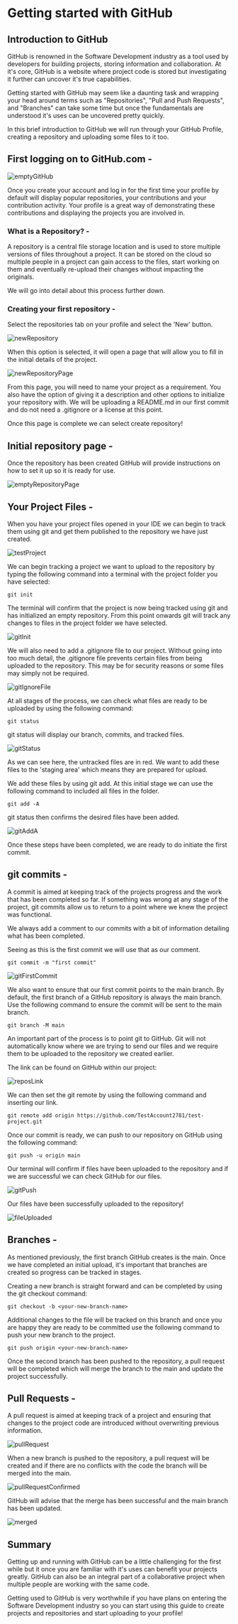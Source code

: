 # Getting started with GitHub

## Introduction to GitHub

GitHub is renowned in the Software Development industry as a tool used by developers for building projects, storing information and collaboration. At it's core, GitHub is a website where project code is stored but investigating it further can uncover it's true capabilities.

Getting started with GitHub may seem like a daunting task and wrapping your head around terms such as "Repositories", "Pull and Push Requests", and "Branches" can take some time but once the fundamentals are understood it's uses can be uncovered pretty quickly.

In this brief introduction to GitHub we will run through your GitHub Profile, creating a repository and uploading some files to it too.

## First logging on to GitHub.com -

<img title="emptyGitHub" alt="emptyGitHub" src="imgs/emptyGitHub.png">

Once you create your account and log in for the first time your profile by default will display popular repositories, your contributions and your contribution activity. Your profile is a great way of demonstrating these contributions and displaying the projects you are involved in.

### **What is a Repository? -**

A repository is a central file storage location and is used to store multiple versions of files throughout a project. It can be stored on the cloud so multiple people in a project can gain access to the files, start working on them and eventually re-upload their changes without impacting the originals.

We will go into detail about this process further down.

### **Creating your first repository -**

Select the repositories tab on your profile and select the 'New' button.

<img title="newRepository" alt="newRepository" src="imgs/newRepository.png">

When this option is selected, it will open a page that will allow you to fill in the initial details of the project.

<img title-image="newRepositoryPage" alt="newRepositoryPage" src="imgs/newRepositoryPage.png">

From this page, you will need to name your project as a requirement. You also have the option of giving it a description and other options to initialize your repository with. We will be uploading a README.md in our first commit and do not need a .gitignore or a license at this point.

Once this page is complete we can select create repository!

## **Initial repository page -**

Once the repository has been created GitHub will provide instructions on how to set it up so it is ready for use.

<img title-image="emptyRepository" alt="emptyRepositoryPage" src="imgs/emptyRepository.png">

## **Your Project Files -**

When you have your project files opened in your IDE we can begin to track them using git and get them published to the repository we have just created.

<img title-image="testProject" alt="testProject" src="imgs/testProject.png">

We can begin tracking a project we want to upload to the repository by typing the following command into a terminal with the project folder you have selected:

    git init

The terminal will confirm that the project is now being tracked using git and has initialized an empty repository. From this point onwards git will track any changes to files in the project folder we have selected.

<img title-image="gitInit" alt="gitInit" src="imgs/gitInit.png">

We will also need to add a .gitignore file to our project. Without going into too much detail, the .gitignore file prevents certain files from being uploaded to the repository. This may be for security reasons or some files may simply not be required.

<img title-image="gitIgnoreFile" alt="gitIgnoreFile" src="imgs/gitIgnoreFile.png">

At all stages of the process, we can check what files are ready to be uploaded by using the following command:

    git status 

git status will display our branch, commits, and tracked files.

<img title-image="gitStatus" alt="gitStatus" src="imgs/gitStatus.png">

As we can see here, the untracked files are in red. We want to add these files to the 'staging area' which means they are prepared for upload.

We add these files by using git add. At this initial stage we can use the following command to included all files in the folder.

    git add -A

git status then confirms the desired files have been added.

<img title-image="gitAddA" alt="gitAddA" src="imgs/gitAddA.png">

Once these steps have been completed, we are ready to do initiate the first commit.

## **git commits -**

A commit is aimed at keeping track of the projects progress and the work that has been completed so far. If something was wrong at any stage of the project, git commits allow us to return to a point where we knew the project was functional.

We always add a comment to our commits with a bit of information detailing what has been completed.

Seeing as this is the first commit we will use that as our comment.

    git commit -m "first commit"

<img title-image="gitFirstCommit" alt="gitFirstCommit" src="imgs/gitFirstCommit.png">

We also want to ensure that our first commit points to the main branch. By default, the first branch of a GitHub repository is always the main branch. Use the following command to ensure the commit will be sent to the main branch.  

    git branch -M main

An important part of the process is to point git to GitHub. Git will not automatically know where we are trying to send our files and we require them to be uploaded to the repository we created earlier.

The link can be found on GitHub within our project:

<img title-image="reposLink" alt="reposLink" src="imgs/reposLink.png">

We can then set the git remote by using the following command and inserting our link.

    git remote add origin https://github.com/TestAccount2781/test-project.git

Once our commit is ready, we can push to our repository on GitHub using the following command:

    git push -u origin main

Our terminal will confirm if files have been uploaded to the repository and if we are successful we can check GitHub for our files.

<img title-image="gitPush" alt="gitPush" src="imgs/gitPush.png">

Our files have been successfully uploaded to the repository!

<img title-image="fileUploaded" alt="fileUploaded" src="imgs/fileUploaded.png">

## **Branches -**

As mentioned previously, the first branch GitHub creates is the main. Once we have completed an initial upload, it's important that branches are created so progress can be tracked in stages.

Creating a new branch is straight forward and can be completed by using the git checkout command:

    git checkout -b <your-new-branch-name>

Additional changes to the file will be tracked on this branch and once you are happy they are ready to be committed use the following command to push your new branch to the project.

    git push origin <your-new-branch-name>

Once the second branch has been pushed to the repository, a pull request will be completed which will merge the branch to the main and update the project successfully.

## **Pull Requests -**

A pull request is aimed at keeping track of a project and ensuring that changes to the project code are introduced without overwriting previous information.

<img title-image="pullRequest" alt="pullRequest" src="imgs/pullRequest.png">

When a new branch is pushed to the repository, a pull request will be created and  if there are no conflicts with the code the branch will be merged into the main.

<img title-image="pullRequestConfirmed" alt="pullRequestConfirmed" src="imgs/pullRequestConfirmed.png">

GitHub will advise that the merge has been successful and the main branch has been updated.

<img title-image="merged" alt="merged" src="imgs/merged.png">

## **Summary**

Getting up and running with GitHub can be a little challenging for the first while but it once you are familiar with it's uses can benefit your projects greatly. GitHub can also be an integral part of a collaborative project when multiple people are working with the same code.

Getting used to GitHub is very worthwhile if you have plans on entering the Software Development industry so you can start using this guide to create projects and repositories and start uploading to your profile!